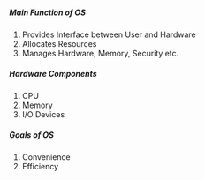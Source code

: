 ##### Main Function of OS
1. Provides Interface between User and Hardware
2. Allocates Resources
3. Manages Hardware, Memory, Security etc.
##### Hardware Components
1. CPU
2. Memory
3. I/O Devices
##### Goals of OS
1. Convenience
2. Efficiency
